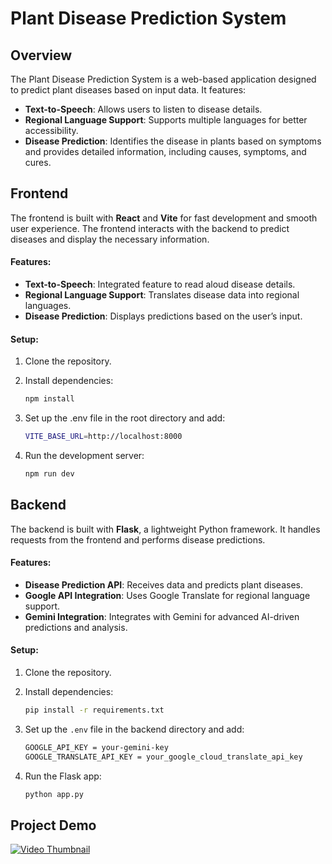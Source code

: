 # Plant Disease Prediction System

## Overview
The Plant Disease Prediction System is a web-based application designed to predict plant diseases based on input data. It features:

- **Text-to-Speech**: Allows users to listen to disease details.
- **Regional Language Support**: Supports multiple languages for better accessibility.
- **Disease Prediction**: Identifies the disease in plants based on symptoms and provides detailed information, including causes, symptoms, and cures.


## Frontend

The frontend is built with **React** and **Vite** for fast development and smooth user experience. The frontend interacts with the backend to predict diseases and display the necessary information.

#### Features:
- **Text-to-Speech**: Integrated feature to read aloud disease details.
- **Regional Language Support**: Translates disease data into regional languages.
- **Disease Prediction**: Displays predictions based on the user’s input.

#### Setup:
1. Clone the repository.

2. Install dependencies:
   ```bash
   npm install

3. Set up the .env file in the root directory and add:
    ```bash
    VITE_BASE_URL=http://localhost:8000
    
4. Run the development server:
    ```bash
    npm run dev

## Backend

The backend is built with **Flask**, a lightweight Python framework. It handles requests from the frontend and performs disease predictions.

#### Features:
- **Disease Prediction API**: Receives data and predicts plant diseases.
- **Google API Integration**: Uses Google Translate for regional language support.
- **Gemini Integration**: Integrates with Gemini for advanced AI-driven predictions and analysis.


#### Setup:
1. Clone the repository.

2. Install dependencies:
   ```bash
   pip install -r requirements.txt

3. Set up the `.env` file in the backend directory and add:
    ```bash
    GOOGLE_API_KEY = your-gemini-key
    GOOGLE_TRANSLATE_API_KEY = your_google_cloud_translate_api_key

4. Run the Flask app:
    ```bash
    python app.py
    
    
## Project Demo
[![Video Thumbnail](https://img.youtube.com/vi/vbGXBciTOmI3Dvof/0.jpg)](https://youtu.be/pNP7ZUu08t0)

